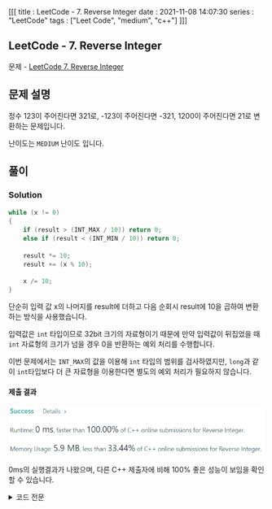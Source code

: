 [[[
title : LeetCode - 7. Reverse Integer
date : 2021-11-08 14:07:30
series : "LeetCode"
tags : ["Leet Code", "medium", "c++"]
]]]

## LeetCode - 7. Reverse Integer
문제 - [LeetCode 7. Reverse Integer](https://leetcode.com/problems/add-two-numbers/)

## 문제 설명
정수 123이 주어진다면 321로, -123이 주어진다면 -321, 1200이 주어진다면 21로 변환하는 문제입니다.

난이도는 `MEDIUM` 난이도 입니다.

## 풀이
### Solution

```c++
while (x != 0)
{   
    if (result > (INT_MAX / 10)) return 0;
    else if (result < (INT_MIN / 10)) return 0;

    result *= 10;
    result += (x % 10);

    x /= 10;
}
```
단순히 입력 값 x의 나머지를 result에 더하고 다음 순회시 result에 10을 곱하여 변환하는 방식을 사용했습니다.

입력값은 `int` 타입이므로 32bit 크기의 자료형이기 때문에 만약 입력값이 뒤집었을 때 `int` 자료형의 크기가 넘을 경우 0을 반환하는 예외 처리를 수행합니다.

이번 문제에서는 `INT_MAX`의 값을 이용해 `int` 타입의 범위를 검사하였지만, `long`과 같이 `int`타입보다 더 큰 자료형을 이용한다면 별도의 예외 처리가 필요하지 않습니다.

#### 제출 결과
![Solution 1 result](./assets/images/leet_code/7/result.png)

0ms의 실행결과가 나왔으며, 다른 C++ 제출자에 비해 100% 좋은 성능이 보임을 확인할 수 있습니다.

<details>
<summary>코드 전문</summary>
    
```c++
#include <cmath>
#include <climits>

class Solution 
{
public:
    int reverse(int x) 
    {
        if (x == 0) return x;

        int result = 0;

        while (x != 0)
        {   
            if (result > (INT_MAX / 10)) return 0;
            else if (result < (INT_MIN / 10)) return 0;

            result *= 10;
            result += (x % 10);

            x /= 10;
        }

        return result;
    }
};
```

</details>
